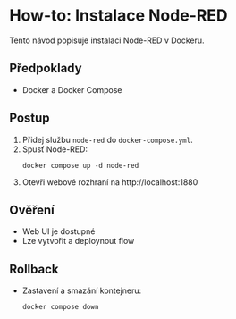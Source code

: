 # How-to: Instalace Node-RED

Tento návod popisuje instalaci Node-RED v Dockeru.

## Předpoklady
- Docker a Docker Compose

## Postup
1. Přidej službu `node-red` do `docker-compose.yml`.
2. Spusť Node-RED:
   ```shell
   docker compose up -d node-red
   ```
3. Otevři webové rozhraní na http://localhost:1880

## Ověření
- Web UI je dostupné
- Lze vytvořit a deploynout flow

## Rollback
- Zastavení a smazání kontejneru:
   ```shell
   docker compose down
   ```
